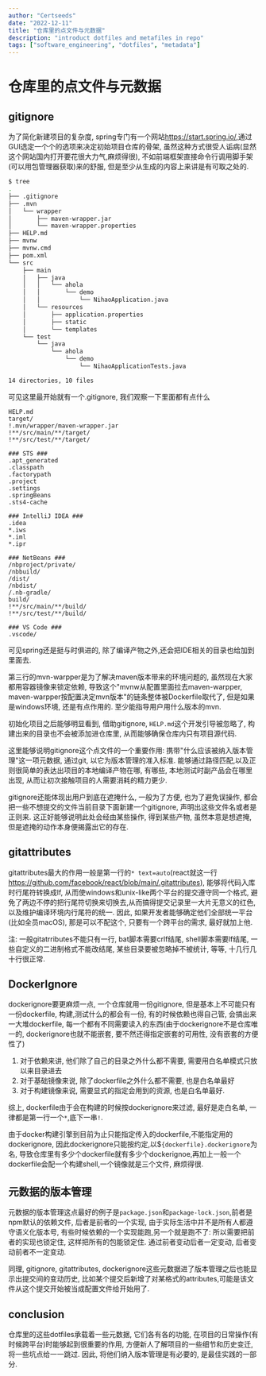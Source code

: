 ```yaml
---
author: "Certseeds"
date: "2022-12-11"
title: "仓库里的点文件与元数据"
description: "introduct dotfiles and metafiles in repo"
tags: ["software_engineering", "dotfiles", "metadata"]
---
```


# 仓库里的点文件与元数据

## gitignore

为了简化新建项目的复杂度, spring专门有一个网站<https://start.spring.io/>,通过GUI选定一个个的选项来决定初始项目仓库的骨架, 虽然这种方式很受人诟病(显然这个网站国内打开要花很大力气,麻烦得很), 不如前端框架直接命令行调用脚手架(可以用包管理器获取)来的舒服, 但是至少从生成的内容上来讲是有可取之处的.

``` bash
$ tree
.
├── .gitignore
├── .mvn
│   └── wrapper
│       ├── maven-wrapper.jar
│       └── maven-wrapper.properties
├── HELP.md
├── mvnw
├── mvnw.cmd
├── pom.xml
└── src
    ├── main
    │   ├── java
    │   │   └── ahola
    │   │       └── demo
    │   │           └── NihaoApplication.java
    │   └── resources
    │       ├── application.properties
    │       ├── static
    │       └── templates
    └── test
        └── java
            └── ahola
                └── demo
                    └── NihaoApplicationTests.java

14 directories, 10 files
```

可见这里最开始就有一个.gitignore, 我们观察一下里面都有点什么

``` log
HELP.md
target/
!.mvn/wrapper/maven-wrapper.jar
!**/src/main/**/target/
!**/src/test/**/target/

### STS ###
.apt_generated
.classpath
.factorypath
.project
.settings
.springBeans
.sts4-cache

### IntelliJ IDEA ###
.idea
*.iws
*.iml
*.ipr

### NetBeans ###
/nbproject/private/
/nbbuild/
/dist/
/nbdist/
/.nb-gradle/
build/
!**/src/main/**/build/
!**/src/test/**/build/

### VS Code ###
.vscode/
```

可见spring还是挺与时俱进的, 除了编译产物之外,还会把IDE相关的目录也给加到里面去.

第三行的mvn-warpper是为了解决maven版本带来的环境问题的, 虽然现在大家都用容器镜像来锁定依赖, 导致这个"mvnw从配置里面拉去maven-warpper, maven-warpper按配置决定mvn版本"的链条整体被Dockerfile取代了, 但是如果是windows环境, 还是有点作用的. 至少能指导用户用什么版本的mvn.

初始化项目之后能够明显看到, 借助gitignore, `HELP.md`这个开发引导被忽略了, 构建出来的目录也不会被添加进仓库里, 从而能够确保仓库内只有项目源代码.

这里能够说明gitignore这个点文件的一个重要作用: 携带"什么应该被纳入版本管理"这一项元数据, 通过git, 以它为版本管理的准入标准. 能够通过路径匹配,以及正则很简单的表达出项目的本地编译产物在哪, 有哪些, 本地测试时副产品会在哪里出现, 从而让初次接触项目的人需要消耗的精力更少.

gitignore还能体现出用户到底在遮掩什么, 一般为了方便, 也为了避免误操作, 都会把一些不想提交的文件当前目录下面新建一个gitignore, 声明出这些文件名或者是正则来. 这正好能够说明此处会经由某些操作, 得到某些产物, 虽然本意是想遮掩, 但是遮掩的动作本身便揭露出它的存在.

## gitattributes

gitattributes最大的作用一般是第一行的`* text=auto`(react就这一行<https://github.com/facebook/react/blob/main/.gitattributes>), 能够将代码入库时行尾符转换成lf, 从而使windows和unix-like两个平台的提交遵守同一个格式, 避免了两边不停的把行尾符切换来切换去,从而搞得提交记录里一大片无意义的红色, 以及维护编译环境内行尾符的统一. 因此, 如果开发者能够确定他们全部统一平台(比如全员macOS), 那是可以不配这个, 只要有一个跨平台的需求, 最好就加上他.

注: 一般gitatrributes不能只有一行, bat脚本需要crlf结尾, shell脚本需要lf结尾, 一些自定义的二进制格式不能改结尾, 某些目录要被忽略掉不被统计, 等等, 十几行几十行很正常.

## DockerIgnore

dockerignore要更麻烦一点, 一个仓库就用一份gitignore, 但是基本上不可能只有一份dockerfile, 构建,测试什么的都会有一份, 有的时候依赖也得自己管, 会搞出来一大堆dockerfile, 每一个都有不同需要读入的东西(由于dockerignore不是仓库唯一的, dockerignore也就不能嵌套, 要不然还得指定嵌套的可用性, 没有嵌套的方便性了)

1. 对于依赖来讲, 他们除了自己的目录之外什么都不需要, 需要用白名单模式只放以来目录进去
2. 对于基础镜像来说, 除了dockerfile之外什么都不需要, 也是白名单最好
3. 对于构建镜像来说, 需要显式的指定会用到的资源, 也是白名单最好.

综上, dockerfile由于会在构建的时候按dockerignore来过滤, 最好是走白名单, 一律都是第一行一个`*`,底下一串`!`.

由于docker构建引擎到目前为止只能指定传入的dockerfile,不能指定用的dockerignore, 因此dockerignore只能按约定,以$`{dockerfile}.dockerignore`为名, 导致仓库里有多少个dockerfile就有多少个dockerignoe,再加上一般一个dockerfile会配一个构建shell,一个镜像就是三个文件, 麻烦得很.

## 元数据的版本管理

元数据的版本管理这点最好的例子是`package.json`和`package-lock.json`,前者是npm默认的依赖文件, 后者是前者的一个实现, 由于实际生活中并不是所有人都遵守语义化版本号, 有些时候依赖的一个实现能跑,另一个就是跑不了: 所以需要把前者的实现也锁定住, 这样把所有的包能锁定住. 通过前者变动后者一定变动, 后者变动前者不一定变动.

同理, gitignore, gitattributes, dockerignore这些元数据进了版本管理之后也能显示出提交间的变动历史, 比如某个提交后新增了对某格式的attributes,可能是该文件从这个提交开始被当成配置文件给开始用了.

## conclusion

仓库里的这些dotfiles承载着一些元数据, 它们各有各的功能, 在项目的日常操作(有时候跨平台)时能够起到很重要的作用, 方便新人了解项目的一些细节和历史变迁, 将一些坑点给一一跳过. 因此, 将他们纳入版本管理是有必要的, 是最佳实践的一部分.
